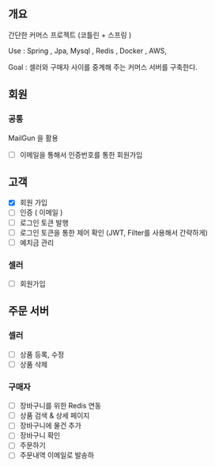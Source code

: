 ## 개요
간단한 커머스 프로젝트 (코틀린 + 스프링 )

Use : Spring , Jpa, Mysql , Redis , Docker , AWS, 

Goal : 셀러와 구매자 사이를 중계해 주는 커머스 서버를 구축한다.

## 회원
### 공통
MailGun 을 활용 
- [ ]  이메일을 통해서 인증번호를 통한 회원가입

## 고객
- [x] 회원 가입
- [ ]  인증 ( 이메일 )
- [ ] 로그인 토큰 발행
- [ ] 로그인 토큰을 통한 제어 확인 (JWT, Filter를 사용해서 간략하게)
- [ ] 예치금 관리

### 셀러
- [ ] 회원가입

## 주문 서버


### 셀러
- [ ] 상품 등록, 수정
- [ ] 상품 삭제 

### 구매자
- [ ] 장바구니를 위한 Redis 연동
- [ ] 상품 검색 & 상세 페이지
- [ ] 장바구니에 물건 추가
- [ ] 장바구니 확인
- [ ] 주문하기
- [ ] 주문내역 이메일로 발송하
